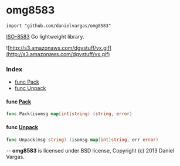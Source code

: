 # omg8583

    import "github.com/danielvargas/omg8583"
    
[ISO-8583](http://en.wikipedia.org/wiki/ISO_8583) Go lightweight library.

![http://s3.amazonaws.com/dgvstuff/vx.gif](http://s3.amazonaws.com/dgvstuff/vx.gif)


### Index

* [func  Pack](#func--pack)
* [func  Unpack](#func--unpack)


#### func  [Pack](#pack)

```go
func Pack(isomsg map[int]string) (string, error)
```

#### func  [Unpack](#unpack)

```go
func Unpack(msg string) (isomsg map[int]string, err error)
```
--
**omg8583** is licensed under BSD license, Copyright (c) 2013 Daniel Vargas.